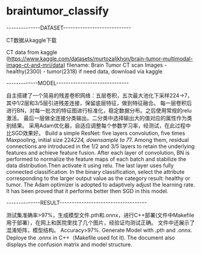 # braintumor_classify


--------------DATASET----------------------------

CT数据从kaggle下载

CT data from kaggle (https://www.kaggle.com/datasets/murtozalikhon/brain-tumor-multimodal-image-ct-and-mri/data)
filename: Brain Tumor CT scan Images
          - healthy(2300)
          - tumor(2318)
if need data, download via kaggle


-------------MODEL------------------------------

自主搭建了一个简易的残差卷积网络：五层卷积，五次最大池化下采样224->7，其中1/2层和3/5层引进残差连接，保留底层特征，做到特征融合。
每一层卷积后进行BN，对每一批次的特征图进行标准化，稳定数据分布。之后使用常规的relu激活。
最后一层做全连接分类输出。二分类中选择输出大的值对应的属性作为类别结果。
采用Adam优化器，自适应调整每个参数学习率，经测试，在此过程中比SGD效果好。
Build a simple ResNet: five layers convolution, five times Maxpooling, initial size 224*224, downsample to 7*7.
Among them, residual connections are introduced in the 1/2 and 3/5 layers to retain the underlying features and achieve feature fusion.
After each layer of convolution, BN is performed to normalize the feature maps of each batch and stabilize the data distribution.Then activate it using relu. 
The last layer uses fully connected classification. In the binary classification, select the attribute corresponding to the larger output value as the category result: healthy or tumor.
The Adam optimizer is adopted to adaptively adjust the learning rate. It has been proved that it performs better then SGD in this model.


--------------RESULT------------------------------------

测试集准确率>97%，生成模型文件.pth和.onnx，进行C++部署(文件中Makefile用于部署），在网上和医院里找了几个图片，经验证均测试正确。
文件中还展示了混淆矩阵，模型结构。
Accuracy>97%. Generate Model with .pth and .onnx. Deploye the .onnx in C++（Makefile used fot it).
The document also displays the confusion matrix and model structure.
